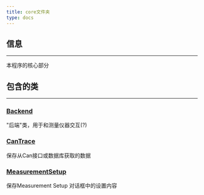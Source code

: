 ```yaml
---
title: core文件夹
type: docs
---
```


## 信息

---
本程序的核心部分

## 包含的类

---
### [Backend](/docs/core/Backend_class)
"后端"类，用于和测量仪器交互(?)

### [CanTrace](/docs/core/CanTrace_class)
保存从Can接口或数据库获取的数据

### [MeasurementSetup](/docs/core/MeasurementSetup_class)
保存Measurement Setup 对话框中的设置内容